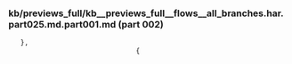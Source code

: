 ### kb/previews_full/kb__previews_full__flows__all_branches.har.part025.md.part001.md (part 002)

```md
   },
                                {
                                  
```

```
